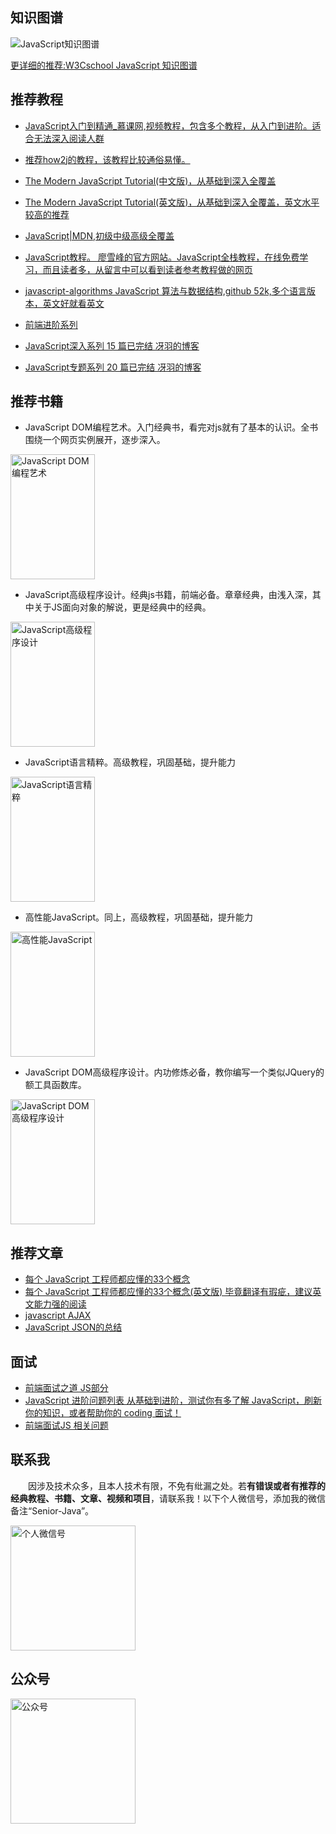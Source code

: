 ## 知识图谱

![JavaScript知识图谱](http://coderzcr.gitee.io/sensor-java-picture/pictures/JavaScript知识图谱.png)

[更详细的推荐:W3Cschool JavaScript 知识图谱](https://www.w3cschool.cn/javascript/javascript-skillmap.html)

## 推荐教程

- [JavaScript入门到精通_慕课网,视频教程，包含多个教程，从入门到进阶。适合无法深入阅读人群](https://www.imooc.com/topic/javascript)

- [推荐how2j的教程，该教程比较通俗易懂。](http://how2j.cn/k/javascript/javascript-javascript-tutorial/519.html)

- [The Modern JavaScript Tutorial(中文版)，从基础到深入全覆盖](https://zh.javascript.info/)

- [The Modern JavaScript Tutorial(英文版)，从基础到深入全覆盖，英文水平较高的推荐](https://javascript.info/)

- [JavaScript|MDN,初级中级高级全覆盖](https://developer.mozilla.org/zh-CN/docs/Web/JavaScript)

- [JavaScript教程。 廖雪峰的官方网站。JavaScript全栈教程，在线免费学习，而且读者多，从留言中可以看到读者参考教程做的网页](https://www.liaoxuefeng.com/wiki/1022910821149312)

- [javascript-algorithms JavaScript 算法与数据结构,github 52k,多个语言版本，英文好就看英文](https://github.com/trekhleb/javascript-algorithms)

- [前端进阶系列](https://github.com/yygmind/blog)

- [JavaScript深入系列 15 篇已完结 冴羽的博客](https://github.com/mqyqingfeng/Blog#%E6%B7%B1%E5%85%A5%E7%B3%BB%E5%88%97%E7%9B%AE%E5%BD%95)

- [JavaScript专题系列 20 篇已完结 冴羽的博客](https://github.com/mqyqingfeng/Blog#%E4%B8%93%E9%A2%98%E7%B3%BB%E5%88%97%E7%9B%AE%E5%BD%95)

## 推荐书籍

- JavaScript DOM编程艺术。入门经典书，看完对js就有了基本的认识。全书围绕一个网页实例展开，逐步深入。

<img src="http://coderzcr.gitee.io/sensor-java-picture/pictures/s4677623.jpg" alt="JavaScript DOM编程艺术"  width="135" height="200">

- JavaScript高级程序设计。经典js书籍，前端必备。章章经典，由浅入深，其中关于JS面向对象的解说，更是经典中的经典。

<img src="http://coderzcr.gitee.io/sensor-java-picture/pictures/s8958650.jpg" alt="JavaScript高级程序设计"  width="135" height="200">

- JavaScript语言精粹。高级教程，巩固基础，提升能力

<img src="http://coderzcr.gitee.io/sensor-java-picture/pictures/s3651235.jpg" alt="JavaScript语言精粹"  width="135" height="200">

- 高性能JavaScript。同上，高级教程，巩固基础，提升能力

<img src="http://coderzcr.gitee.io/sensor-java-picture/pictures/s4538004.jpg" alt="高性能JavaScript"  width="135" height="200">

- JavaScript DOM高级程序设计。内功修炼必备，教你编写一个类似JQuery的额工具函数库。

<img src="http://coderzcr.gitee.io/sensor-java-picture/pictures/s3103215.jpg" alt="JavaScript DOM高级程序设计"  width="135" height="200">


## 推荐文章

- [每个 JavaScript 工程师都应懂的33个概念](https://github.com/stephentian/33-js-concepts)
- [每个 JavaScript 工程师都应懂的33个概念(英文版) 毕竟翻译有瑕疵，建议英文能力强的阅读](https://github.com/leonardomso/33-js-concepts)
- [javascript AJAX](https://www.kancloud.cn/dennis/tgjavascript/241825)
- [JavaScript JSON的总结](https://zhuanlan.zhihu.com/p/26793408)

## 面试

- [前端面试之道 JS部分](https://yuchengkai.cn/docs/frontend/)
- [JavaScript 进阶问题列表 从基础到进阶，测试你有多了解 JavaScript，刷新你的知识，或者帮助你的 coding 面试！](https://github.com/lydiahallie/javascript-questions/blob/master/README-zh_CN.md)
- [前端面试JS 相关问题](https://github.com/paddingme/Front-end-Web-Development-Interview-Question/blob/master/questions/7.md)


## 联系我

　　因涉及技术众多，且本人技术有限，不免有纰漏之处。若**有错误或者有推荐的经典教程、书籍、文章、视频和项目**，请联系我！以下个人微信号，添加我的微信备注“Senior-Java”。

<img src="http://coderzcr.gitee.io/sensor-java-picture/pictures/mmqrcode1564277983207.png" width="200" alt="个人微信号" />


## 公众号

<img src="http://coderzcr.gitee.io/sensor-java-picture/pictures/稿定设计导出-20190728-180717.png" height="200" alt="公众号" />